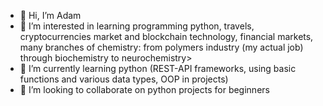 - 👋 Hi, I’m Adam
- 👀 I’m interested in learning programming python, travels, cryptocurrencies market and blockchain technology, financial markets,                            many branches of chemistry: from polymers industry (my actual job) through biochemistry to neurochemistry>
- 🌱 I’m currently learning python (REST-API frameworks, using basic functions and various data types, OOP in projects)
- 💞️ I’m looking to collaborate on python projects for beginners


<!---
AdamR77/AdamR77 is a ✨ special ✨ repository because its `README.md` (this file) appears on your GitHub profile.
You can click the Preview link to take a look at your changes.
--->
